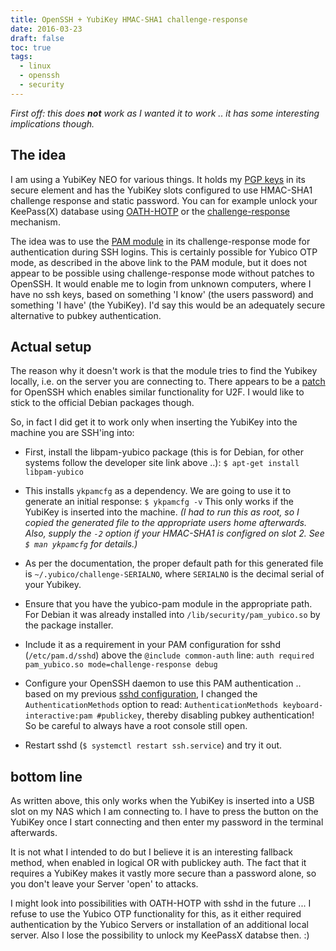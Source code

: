 ```yaml
---
title: OpenSSH + YubiKey HMAC-SHA1 challenge-response
date: 2016-03-23
draft: false
toc: true
tags:
  - linux
  - openssh
  - security
---
```


_First off: this does __not__ work as I wanted it to work .. it has some interesting implications though._

## The idea

I am using a YubiKey NEO for various things. It holds my [PGP keys] in its secure element and has the YubiKey slots configured to use HMAC-SHA1 challenge response and static password. You can for example unlock your KeePass(X) database using [OATH-HOTP] or the [challenge-response] mechanism.

The idea was to use the [PAM module] in its challenge-response mode for authentication during SSH logins. This is certainly possible for Yubico OTP mode, as described in the above link to the PAM module, but it does not appear to be possible using challenge-response mode without patches to OpenSSH. It would enable me to login from unknown computers, where I have no ssh keys, based on something 'I know' (the users password) and something 'I have' (the YubiKey). I'd say this would be an adequately secure alternative to pubkey authentication.

[PGP keys]: https://www.semjonov.de/key/ "Contact me"

[OATH-HOTP]: https://www.yubico.com/applications/password-management/consumer/keepass/ "OATH-HOTP support in the Windows version of KeePass"

[challenge-response]: https://aur.archlinux.org/packages/keepassx2-yubikey-git/ "KeePassX2 with support for HMAC-SHA1 in the AUR"

[PAM module]: https://developers.yubico.com/yubico-pam/ "Yubico developer site: yubico-pam"

## Actual setup

The reason why it doesn't work is that the module tries to find the Yubikey locally, i.e. on the server you are connecting to. There appears to be a [patch] for OpenSSH which enables similar functionality for U2F. I would like to stick to the official Debian packages though.

[patch]: https://github.com/Yubico/pam-u2f/issues/12 "Github: Yubico/pam-u2f, Issue #12"

So, in fact I did get it to work only when inserting the YubiKey into the machine you are SSH'ing into:

+ First, install the libpam-yubico package (this is for Debian, for other systems follow the developer site link above ..):
`$ apt-get install libpam-yubico`

+ This installs `ykpamcfg` as a dependency. We are going to use it to generate an initial response: `$ ykpamcfg -v` This only works if the YubiKey is inserted into the machine. _(I had to run this as root, so I copied the generated file to the appropriate users home afterwards. Also, supply the `-2` option if your HMAC-SHA1 is configred on slot 2. See `$ man ykpamcfg` for details.)_

+ As per the documentation, the proper default path for this generated file is `~/.yubico/challenge-SERIALNO`, where `SERIALNO` is the decimal serial of your Yubikey.

+ Ensure that you have the yubico-pam module in the appropriate path. For Debian it was already installed into `/lib/security/pam_yubico.so` by the package installer.

+ Include it as a requirement in your PAM configuration for sshd (`/etc/pam.d/sshd`) above the `@include common-auth` line: `auth required pam_yubico.so mode=challenge-response debug`

+ Configure your OpenSSH daemon to use this PAM authentication .. based on my previous [sshd configuration], I changed the `AuthenticationMethods` option to read: `AuthenticationMethods keyboard-interactive:pam #publickey`, thereby disabling pubkey authentication! So be careful to always have a root console still open.

+ Restart sshd (`$ systemctl restart ssh.service`) and try it out.

[sshd configuration]: https://git.semjonov.de/server/sshd "GitLab: Server/sshd"

## bottom line

As written above, this only works when the YubiKey is inserted into a USB slot on my NAS which I am connecting to. I have to press the button on the YubiKey once I start connecting and then enter my password in the terminal afterwards.

It is not what I intended to do but I believe it is an interesting fallback method, when enabled in logical OR with publickey auth. The fact that it requires a YubiKey makes it vastly more secure than a password alone, so you don't leave your Server 'open' to attacks.

I might look into possibilities with OATH-HOTP with sshd in the future ... I refuse to use the Yubico OTP functionality for this, as it either required authentication by the Yubico Servers or installation of an additional local server. Also I lose the possibility to unlock my KeePassX databse then. :)
